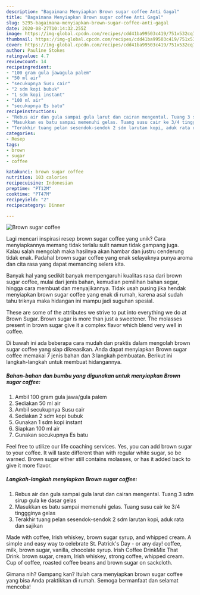 ```yaml
---
description: "Bagaimana Menyiapkan Brown sugar coffee Anti Gagal"
title: "Bagaimana Menyiapkan Brown sugar coffee Anti Gagal"
slug: 5295-bagaimana-menyiapkan-brown-sugar-coffee-anti-gagal
date: 2020-08-27T10:14:32.255Z
image: https://img-global.cpcdn.com/recipes/cdd41ba99503c419/751x532cq70/brown-sugar-coffee-foto-resep-utama.jpg
thumbnail: https://img-global.cpcdn.com/recipes/cdd41ba99503c419/751x532cq70/brown-sugar-coffee-foto-resep-utama.jpg
cover: https://img-global.cpcdn.com/recipes/cdd41ba99503c419/751x532cq70/brown-sugar-coffee-foto-resep-utama.jpg
author: Pauline Stokes
ratingvalue: 4.7
reviewcount: 14
recipeingredient:
- "100 gram gula jawagula palem"
- "50 ml air"
- "secukupnya Susu cair"
- "2 sdm kopi bubuk"
- "1 sdm kopi instant"
- "100 ml air"
- "secukupnya Es batu"
recipeinstructions:
- "Rebus air dan gula sampai gula larut dan cairan mengental. Tuang 3 sdm sirup gula ke dasar gelas"
- "Masukkan es batu sampai memenuhi gelas. Tuang susu cair ke 3/4 tinggginya gelas"
- "Terakhir tuang pelan sesendok-sendok 2 sdm larutan kopi, aduk rata dan sajikan"
categories:
- Resep
tags:
- brown
- sugar
- coffee

katakunci: brown sugar coffee 
nutrition: 103 calories
recipecuisine: Indonesian
preptime: "PT12M"
cooktime: "PT47M"
recipeyield: "2"
recipecategory: Dinner

---
```



![Brown sugar coffee](https://img-global.cpcdn.com/recipes/cdd41ba99503c419/751x532cq70/brown-sugar-coffee-foto-resep-utama.jpg)

Lagi mencari inspirasi resep brown sugar coffee yang unik? Cara menyiapkannya memang tidak terlalu sulit namun tidak gampang juga. Kalau salah mengolah maka hasilnya akan hambar dan justru cenderung tidak enak. Padahal brown sugar coffee yang enak selayaknya punya aroma dan cita rasa yang dapat memancing selera kita.

Banyak hal yang sedikit banyak mempengaruhi kualitas rasa dari brown sugar coffee, mulai dari jenis bahan, kemudian pemilihan bahan segar, hingga cara membuat dan menyajikannya. Tidak usah pusing jika hendak menyiapkan brown sugar coffee yang enak di rumah, karena asal sudah tahu triknya maka hidangan ini mampu jadi suguhan spesial.

These are some of the attributes we strive to put into everything we do at Brown Sugar. Brown sugar is more than just a sweetener. The molasses present in brown sugar give it a complex flavor which blend very well in coffee.


Di bawah ini ada beberapa cara mudah dan praktis dalam mengolah brown sugar coffee yang siap dikreasikan. Anda dapat menyiapkan Brown sugar coffee memakai 7 jenis bahan dan 3 langkah pembuatan. Berikut ini langkah-langkah untuk membuat hidangannya.

<!--inarticleads1-->

##### Bahan-bahan dan bumbu yang digunakan untuk menyiapkan Brown sugar coffee:

1. Ambil 100 gram gula jawa/gula palem
1. Sediakan 50 ml air
1. Ambil secukupnya Susu cair
1. Sediakan 2 sdm kopi bubuk
1. Gunakan 1 sdm kopi instant
1. Siapkan 100 ml air
1. Gunakan secukupnya Es batu


Feel free to utilize our life coaching services. Yes, you can add brown sugar to your coffee. It will taste different than with regular white sugar, so be warned. Brown sugar either still contains molasses, or has it added back to give it more flavor. 

<!--inarticleads2-->

##### Langkah-langkah menyiapkan Brown sugar coffee:

1. Rebus air dan gula sampai gula larut dan cairan mengental. Tuang 3 sdm sirup gula ke dasar gelas
1. Masukkan es batu sampai memenuhi gelas. Tuang susu cair ke 3/4 tinggginya gelas
1. Terakhir tuang pelan sesendok-sendok 2 sdm larutan kopi, aduk rata dan sajikan


Made with coffee, Irish whiskey, brown sugar syrup, and whipped cream. A simple and easy way to celebrate St. Patrick&#39;s Day - or any day! coffee, milk, brown sugar, vanilla, chocolate syrup. Irish Coffee DrinkMix That Drink. brown sugar, cream, Irish whiskey, strong coffee, whipped cream. Cup of coffee, roasted coffee beans and brown sugar on sackcloth. 

Gimana nih? Gampang kan? Itulah cara menyiapkan brown sugar coffee yang bisa Anda praktikkan di rumah. Semoga bermanfaat dan selamat mencoba!
